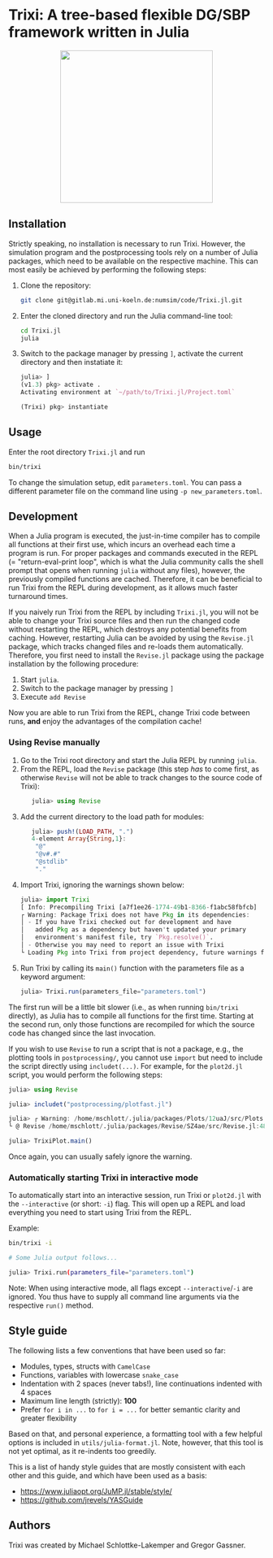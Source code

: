 # Trixi: A tree-based flexible DG/SBP framework written in Julia

<p align="center">
  <img width="300px"
       src="https://gitlab.mi.uni-koeln.de/numsim/code/Trixi.jl/-/raw/master/doc/images/trixi.png">
</p>

## Installation
Strictly speaking, no installation is necessary to run Trixi. However, the
simulation program and the postprocessing tools rely on a number of Julia
packages, which need to be available on the respective machine. This can most
easily be achieved by performing the following steps:

1.  Clone the repository:
    ```bash
    git clone git@gitlab.mi.uni-koeln.de:numsim/code/Trixi.jl.git
    ```
2.  Enter the cloned directory and run the Julia command-line tool:
    ```bash
    cd Trixi.jl
    julia
    ```
3.  Switch to the package manager by pressing `]`, activate the current
    directory and then instatiate it:
    ```julia
    julia> ]
    (v1.3) pkg> activate .
    Activating environment at `~/path/to/Trixi.jl/Project.toml`

    (Trixi) pkg> instantiate
    ```


## Usage
Enter the root directory `Trixi.jl` and run
```bash
bin/trixi
```

To change the simulation setup, edit `parameters.toml`. You can pass a different
parameter file on the command line using `-p new_parameters.toml`.


## Development
When a Julia program is executed, the just-in-time compiler has to compile all
functions at their first use, which incurs an overhead each time a program is
run. For proper packages and commands executed in the REPL (= "return-eval-print
loop", which is what the Julia community calls the shell prompt that opens
when running `julia` without any files), however, the previously compiled
functions are cached. Therefore, it can be beneficial to run Trixi from the REPL
during development, as it allows much faster turnaround times.

If you naively run Trixi from the REPL by including `Trixi.jl`, you will not be
able to change your Trixi source files and then run the changed code without
restarting the REPL, which destroys any potential benefits from caching.
However, restarting Julia can be avoided by using the `Revise.jl` package, which
tracks changed files and re-loads them automatically. Therefore, you first need
to install the `Revise.jl` package using the package installation by the
following procedure:

1.  Start `julia`.
2.  Switch to the package manager by pressing `]`
3.  Execute `add Revise`

Now you are able to run Trixi from the REPL, change Trixi code between runs,
**and** enjoy the advantages of the compilation cache!


### Using Revise manually

1.  Go to the Trixi root directory and start the Julia REPL by running `julia`.
2.  From the REPL, load the `Revise` package (this step _has_ to come first, as
    otherwise `Revise` will not be able to track changes to the source code of
    Trixi):
    ```julia
       julia> using Revise
    ```
3.  Add the current directory to the load path for modules:
    ```julia
       julia> push!(LOAD_PATH, ".")
       4-element Array{String,1}:
        "@"      
        "@v#.#"  
        "@stdlib"
        "."      
    ```
4.  Import Trixi, ignoring the warnings shown below:
    ```julia
    julia> import Trixi
    [ Info: Precompiling Trixi [a7f1ee26-1774-49b1-8366-f1abc58fbfcb]
    ┌ Warning: Package Trixi does not have Pkg in its dependencies:
    │ - If you have Trixi checked out for development and have
    │   added Pkg as a dependency but haven't updated your primary
    │   environment's manifest file, try `Pkg.resolve()`.
    │ - Otherwise you may need to report an issue with Trixi
    └ Loading Pkg into Trixi from project dependency, future warnings for Trixi are suppressed.
    ```
5.  Run Trixi by calling its `main()` function with the parameters file as a
    keyword argument:
    ```julia
    julia> Trixi.run(parameters_file="parameters.toml")
    ```

The first run will be a little bit slower (i.e., as when running `bin/trixi`
directly), as Julia has to compile all functions for the first time. Starting at
the second run, only those functions are recompiled for which the source code
has changed since the last invocation.

If you wish to use `Revise` to run a script that is not a package, e.g., the
plotting tools in `postprocessing/`, you cannot use `import` but need to include
the script directly using `includet(...)`. For example, for the `plot2d.jl`
script, you would perform the following steps:
```julia
julia> using Revise

julia> includet("postprocessing/plotfast.jl")

julia> ┌ Warning: /home/mschlott/.julia/packages/Plots/12uaJ/src/Plots.jl/ is not an existing directory, Revise is not watching
└ @ Revise /home/mschlott/.julia/packages/Revise/SZ4ae/src/Revise.jl:489

julia> TrixiPlot.main()
```
Once again, you can usually safely ignore the warning.


### Automatically starting Trixi in interactive mode
To automatically start into an interactive session, run Trixi or `plot2d.jl`
with the `--interactive` (or short: `-i`) flag. This will open up a REPL and
load everything you need to start using Trixi from the REPL.

Example:
```bash
bin/trixi -i

# Some Julia output follows...

julia> Trixi.run(parameters_file="parameters.toml")
```

Note: When using interactive mode, all flags except `--interactive`/`-i` are
ignored. You thus have to supply all command line arguments via the respective
`run()` method.


## Style guide
The following lists a few conventions that have been used so far:

*   Modules, types, structs with `CamelCase`
*   Functions, variables with lowercase `snake_case`  
*   Indentation with 2 spaces (never tabs!), line continuations indented with 4
    spaces
*   Maximum line length (strictly): **100**
*   Prefer `for i in ...` to `for i = ...` for better semantic clarity and
    greater flexibility

Based on that, and personal experience, a formatting tool with a few helpful
options is included in `utils/julia-format.jl`. Note, however, that this tool is
not yet optimal, as it re-indents too greedily.

This is a list of handy style guides that are mostly consistent with each
other and this guide, and which have been used as a basis:

*   https://www.juliaopt.org/JuMP.jl/stable/style/
*   https://github.com/jrevels/YASGuide

## Authors
Trixi was created by Michael Schlottke-Lakemper and Gregor Gassner.
